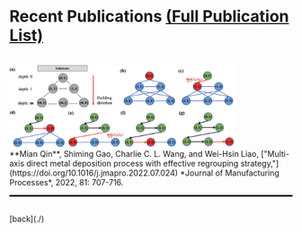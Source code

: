 

# Recent Publications [(Full Publication List)](https://scholar.google.com/citations?user=Vt3yXJkaAWAC&hl=zh-CN&oi=ao)
<br>
<img src="assets/img/multi-axis.jpg" alt="drawing" width="400"/>    
<br>
**Mian Qin**, Shiming Gao, Charlie C. L. Wang, and Wei-Hsin Liao, ["Multi-axis direct metal deposition process with effective regrouping strategy,"](https://doi.org/10.1016/j.jmapro.2022.07.024) *Journal of Manufacturing Processes*, 2022, 81: 707-716.
<hr style="border:1px solid black">   





<br>
[back](./)
